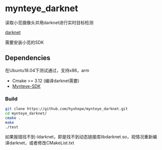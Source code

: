 # mynteye_darknet

读取小觅摄像头并用darknet进行实时目标检测

[darknet](https://github.com/AlexeyAB/darknet)

需要安装小觅的SDK

## Dependencies

在Ubuntu18.04下测试通过，支持x86，arm
- Cmake >= 3.12 (编译darknet需要)
- [Mynteye-SDK](https://github.com/slightech/MYNT-EYE-D-SDK)

### Build
```Bash
git clone https://github.com/hyxhope/mynteye_darknet.git
cd mynteye_darknet/
cmake .
make
./test
```

如果报错找不到-ldarknet，即是找不到动态链接库libdarknet.so，视情况重新编译darknet，或者修改CMakeList.txt
